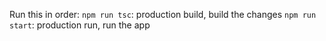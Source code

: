 Run this in order:
`npm run tsc`: production build, build the changes
`npm run start`: production run, run the app
